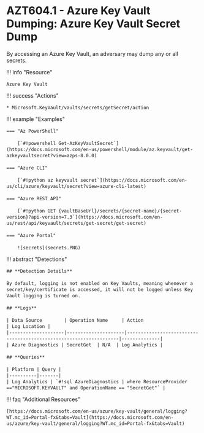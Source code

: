# AZT604.1 - Azure Key Vault Dumping: Azure Key Vault Secret Dump

By accessing an Azure Key Vault, an adversary may dump any or all secrets.

!!! info "Resource" 

	Azure Key Vault

!!! success "Actions"

	* Microsoft.KeyVault/vaults/secrets/getSecret/action

!!! example "Examples"

    === "Az PowerShell"

		[`#!powershell Get-AzKeyVaultSecret`](https://docs.microsoft.com/en-us/powershell/module/az.keyvault/get-azkeyvaultsecret?view=azps-8.0.0)
		
	=== "Azure CLI"
	
		[`#!python az keyvault secret`](https://docs.microsoft.com/en-us/cli/azure/keyvault/secret?view=azure-cli-latest)

	=== "Azure REST API"
	
		[`#!python GET {vaultBaseUrl}/secrets/{secret-name}/{secret-version}?api-version=7.3`](https://docs.microsoft.com/en-us/rest/api/keyvault/secrets/get-secret/get-secret)	

    === "Azure Portal"

		![secrets](secrets.PNG)

!!! abstract "Detections"

	## **Detection Details**

	By default, logging is not enabled on Key Vaults, meaning whenever a secret/key/certificate is accessed, it will not be logged unless Key Vault logging is turned on. 

	## **Logs**

    | Data Source        | Operation Name     | Action                                                            | Log Location |
    |--------------------|---------------------|-------------------------------------------------------------------|--------------|
	| Azure Diagnostics | SecretGet	 | N/A	| Log Analytics |

	## **Queries**

	| Platform | Query |
    |----------|-------|
	| Log Analytics | `#!sql AzureDiagnostics | where ResourceProvider =="MICROSOFT.KEYVAULT" and OperationName == "SecretGet"` |

!!! faq "Additional Resources"

	[https://docs.microsoft.com/en-us/azure/key-vault/general/logging?WT.mc_id=Portal-fx&tabs=Vault](https://docs.microsoft.com/en-us/azure/key-vault/general/logging?WT.mc_id=Portal-fx&tabs=Vault)
